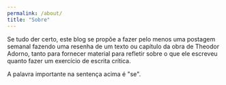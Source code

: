 ```yaml
---
permalink: /about/
title: "Sobre"
---
```


Se tudo der certo, este blog se propõe a fazer pelo menos uma postagem semanal fazendo uma resenha de um texto ou capítulo da obra de Theodor Adorno, tanto para fornecer material para refletir sobre o que ele escreveu quanto fazer um exercício de escrita crítica.

A palavra importante na sentença acima é "se".

